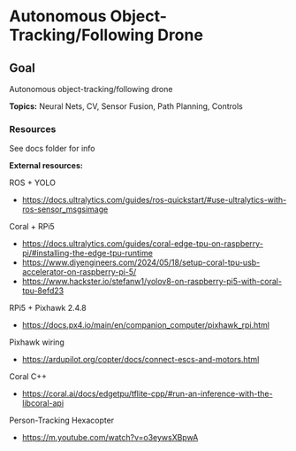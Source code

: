 # Autonomous Object-Tracking/Following Drone

## Goal
Autonomous object-tracking/following drone

**Topics:** Neural Nets, CV, Sensor Fusion, Path Planning, Controls

### Resources
See docs folder for info

**External resources:**

ROS + YOLO
  - https://docs.ultralytics.com/guides/ros-quickstart/#use-ultralytics-with-ros-sensor_msgsimage 

Coral + RPi5 
  - https://docs.ultralytics.com/guides/coral-edge-tpu-on-raspberry-pi/#installing-the-edge-tpu-runtime 
  - https://www.diyengineers.com/2024/05/18/setup-coral-tpu-usb-accelerator-on-raspberry-pi-5/ 
  - https://www.hackster.io/stefanw1/yolov8-on-raspberry-pi5-with-coral-tpu-8efd23 

RPi5 + Pixhawk 2.4.8 
  - https://docs.px4.io/main/en/companion_computer/pixhawk_rpi.html

Pixhawk wiring
  - https://ardupilot.org/copter/docs/connect-escs-and-motors.html

Coral C++
 - https://coral.ai/docs/edgetpu/tflite-cpp/#run-an-inference-with-the-libcoral-api

Person-Tracking Hexacopter 
  - https://m.youtube.com/watch?v=o3eywsXBpwA   